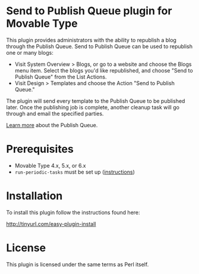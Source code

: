 # Send to Publish Queue plugin for Movable Type

This plugin provides administrators with the ability to republish a blog
through the Publish Queue. Send to Publish Queue can be used to republish one
or many blogs:

* Visit System Overview > Blogs, or go to a website and choose the Blogs menu
  item. Select the blogs you'd like republished, and choose "Send to Publish
  Queue" from the List Actions.
* Visit Design > Templates and choose the Action "Send to Publish Queue."

The plugin will send every template to the Publish Queue to be published later.
Once the publishing job is complete, another cleanup task will go through and
email the specified parties.

[Learn more](http://www.movabletype.org/documentation/administrator/publishing/publish-queue.html)
about the Publish Queue.

# Prerequisites

* Movable Type 4.x, 5.x, or 6.x
* `run-periodic-tasks` must be set up ([instructions](http://www.movabletype.org/documentation/administrator/setting-up-run-periodic-taskspl.html))

# Installation

To install this plugin follow the instructions found here:

http://tinyurl.com/easy-plugin-install

# License

This plugin is licensed under the same terms as Perl itself.
